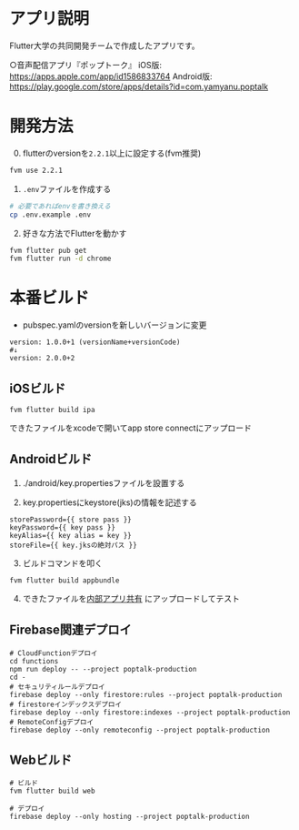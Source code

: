 # アプリ説明
Flutter大学の共同開発チームで作成したアプリです。

○音声配信アプリ『ポップトーク』
iOS版: https://apps.apple.com/app/id1586833764
Android版: https://play.google.com/store/apps/details?id=com.yamyanu.poptalk

# 開発方法

0. flutterのversionを`2.2.1`以上に設定する(fvm推奨)

```bash
fvm use 2.2.1
```

1. `.env`ファイルを作成する

```bash
# 必要であればenvを書き換える
cp .env.example .env
```

2. 好きな方法でFlutterを動かす

```bash
fvm flutter pub get
fvm flutter run -d chrome
```

# 本番ビルド

- pubspec.yamlのversionを新しいバージョンに変更

```shell
version: 1.0.0+1 (versionName+versionCode)
#↓
version: 2.0.0+2
```

## iOSビルド

```shell
fvm flutter build ipa
```

できたファイルをxcodeで開いてapp store connectにアップロード

## Androidビルド

1. ./android/key.propertiesファイルを設置する

2. key.propertiesにkeystore(jks)の情報を記述する

```
storePassword={{ store pass }}
keyPassword={{ key pass }}
keyAlias={{ key alias = key }}
storeFile={{ key.jksの絶対パス }}
```

3. ビルドコマンドを叩く

```shell
fvm flutter build appbundle
```

4. できたファイルを[内部アプリ共有](https://play.google.com/console/u/0/internal-app-sharing)
   にアップロードしてテスト

## Firebase関連デプロイ

```shell
# CloudFunctionデプロイ
cd functions
npm run deploy -- --project poptalk-production
cd -
# セキュリティルールデプロイ
firebase deploy --only firestore:rules --project poptalk-production
# firestoreインデックスデプロイ
firebase deploy --only firestore:indexes --project poptalk-production
# RemoteConfigデプロイ
firebase deploy --only remoteconfig --project poptalk-production
```

## Webビルド

```shell
# ビルド
fvm flutter build web

# デプロイ
firebase deploy --only hosting --project poptalk-production
```
